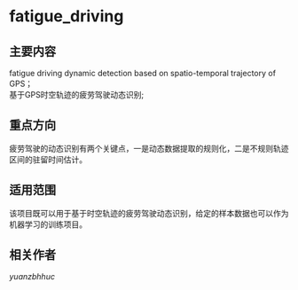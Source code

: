 # fatigue_driving
## **主要内容**
fatigue driving dynamic detection based on spatio-temporal trajectory of GPS；<br>基于GPS时空轨迹的疲劳驾驶动态识别;<br>
## **重点方向**
疲劳驾驶的动态识别有两个关键点，一是动态数据提取的规则化，二是不规则轨迹区间的驻留时间估计。<br>
## **适用范围**
该项目既可以用于基于时空轨迹的疲劳驾驶动态识别，给定的样本数据也可以作为机器学习的训练项目。<br>
## **相关作者**
*yuanzbhhuc*
